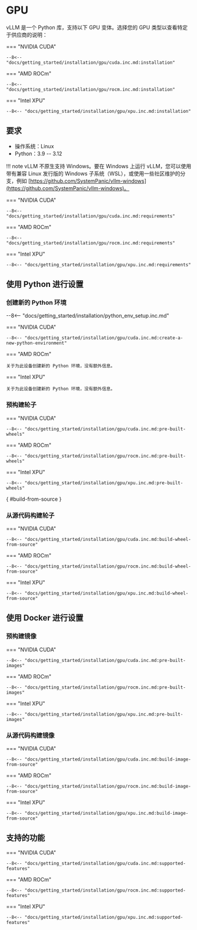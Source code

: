 # GPU

vLLM 是一个 Python 库，支持以下 GPU 变体。选择您的 GPU 类型以查看特定于供应商的说明：

=== "NVIDIA CUDA"

    --8<-- "docs/getting_started/installation/gpu/cuda.inc.md:installation"

=== "AMD ROCm"

    --8<-- "docs/getting_started/installation/gpu/rocm.inc.md:installation"

=== "Intel XPU"

    --8<-- "docs/getting_started/installation/gpu/xpu.inc.md:installation"

## 要求

- 操作系统：Linux
- Python：3.9 -- 3.12

!!! note
    vLLM 不原生支持 Windows。要在 Windows 上运行 vLLM，您可以使用带有兼容 Linux 发行版的 Windows 子系统（WSL），或使用一些社区维护的分支，例如 [https://github.com/SystemPanic/vllm-windows](https://github.com/SystemPanic/vllm-windows)。

=== "NVIDIA CUDA"

    --8<-- "docs/getting_started/installation/gpu/cuda.inc.md:requirements"

=== "AMD ROCm"

    --8<-- "docs/getting_started/installation/gpu/rocm.inc.md:requirements"

=== "Intel XPU"

    --8<-- "docs/getting_started/installation/gpu/xpu.inc.md:requirements"

## 使用 Python 进行设置

### 创建新的 Python 环境

--8<-- "docs/getting_started/installation/python_env_setup.inc.md"

=== "NVIDIA CUDA"

    --8<-- "docs/getting_started/installation/gpu/cuda.inc.md:create-a-new-python-environment"

=== "AMD ROCm"

    关于为此设备创建新的 Python 环境，没有额外信息。

=== "Intel XPU"

    关于为此设备创建新的 Python 环境，没有额外信息。

### 预构建轮子

=== "NVIDIA CUDA"

    --8<-- "docs/getting_started/installation/gpu/cuda.inc.md:pre-built-wheels"

=== "AMD ROCm"

    --8<-- "docs/getting_started/installation/gpu/rocm.inc.md:pre-built-wheels"

=== "Intel XPU"

    --8<-- "docs/getting_started/installation/gpu/xpu.inc.md:pre-built-wheels"

[](){ #build-from-source }

### 从源代码构建轮子

=== "NVIDIA CUDA"

    --8<-- "docs/getting_started/installation/gpu/cuda.inc.md:build-wheel-from-source"

=== "AMD ROCm"

    --8<-- "docs/getting_started/installation/gpu/rocm.inc.md:build-wheel-from-source"

=== "Intel XPU"

    --8<-- "docs/getting_started/installation/gpu/xpu.inc.md:build-wheel-from-source"

## 使用 Docker 进行设置

### 预构建镜像

=== "NVIDIA CUDA"

    --8<-- "docs/getting_started/installation/gpu/cuda.inc.md:pre-built-images"

=== "AMD ROCm"

    --8<-- "docs/getting_started/installation/gpu/rocm.inc.md:pre-built-images"

=== "Intel XPU"

    --8<-- "docs/getting_started/installation/gpu/xpu.inc.md:pre-built-images"

### 从源代码构建镜像

=== "NVIDIA CUDA"

    --8<-- "docs/getting_started/installation/gpu/cuda.inc.md:build-image-from-source"

=== "AMD ROCm"

    --8<-- "docs/getting_started/installation/gpu/rocm.inc.md:build-image-from-source"

=== "Intel XPU"

    --8<-- "docs/getting_started/installation/gpu/xpu.inc.md:build-image-from-source"

## 支持的功能

=== "NVIDIA CUDA"

    --8<-- "docs/getting_started/installation/gpu/cuda.inc.md:supported-features"

=== "AMD ROCm"

    --8<-- "docs/getting_started/installation/gpu/rocm.inc.md:supported-features"

=== "Intel XPU"

    --8<-- "docs/getting_started/installation/gpu/xpu.inc.md:supported-features"